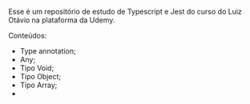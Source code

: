 Esse é um repositório de estudo de Typescript e Jest do curso do Luiz Otávio na plataforma da Udemy.

Conteúdos:

- Type annotation;
- Any;
- Tipo Void;
- Tipo Object;
- Tipo Array;
-
